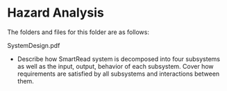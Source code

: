 # Hazard Analysis

The folders and files for this folder are as follows:

SystemDesign.pdf
-  Describe how SmartRead system is decomposed into four subsystems as well as the input, output, behavior of each subsystem. Cover how requirements are satisfied by all subsystems and interactions between them.
